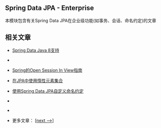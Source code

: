 ## Spring Data JPA - Enterprise

本模块包含有关Spring Data JPA在企业级功能(如事务、会话、命名约定)的文章

## 相关文章

- [Spring Data Java 8支持](docs/SpringData-Java8支持.md)
- []()
- [Spring的Open Session In View指南](docs/Spring的Open-Session-In-View指南.md)
- [在JPA中使用惰性元素集合](docs/在JPA中使用惰性元素集合.md)
- [使用Spring Data JPA自定义命名约定](docs/使用SpringData-JPA的自定义命名约定.md)
- []()
- []()

- 更多文章： [[next -->]](../spring-boot-persistence-2/README.md)
